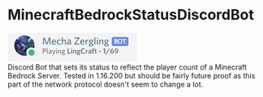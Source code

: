 # MinecraftBedrockStatusDiscordBot
![preview image](https://raw.githubusercontent.com/AntonBergaker/MinecraftBedrockStatusDiscordBot/master/images/preview.png)  
Discord Bot that sets its status to reflect the player count of a Minecraft Bedrock Server. Tested in 1.16.200 but should be fairly future proof as this part of the network protocol doesn't seem to change a lot.
